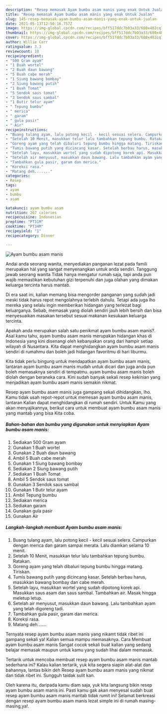 ```yaml
---
description: "Resep memasak Ayam bumbu asam manis yang enak Untuk Jualan"
title: "Resep memasak Ayam bumbu asam manis yang enak Untuk Jualan"
slug: 145-resep-memasak-ayam-bumbu-asam-manis-yang-enak-untuk-jualan
date: 2021-05-13T12:50:16.757Z
image: https://img-global.cpcdn.com/recipes/bff517ddc7b03a33/680x482cq70/ayam-bumbu-asam-manis-foto-resep-utama.jpg
thumbnail: https://img-global.cpcdn.com/recipes/bff517ddc7b03a33/680x482cq70/ayam-bumbu-asam-manis-foto-resep-utama.jpg
cover: https://img-global.cpcdn.com/recipes/bff517ddc7b03a33/680x482cq70/ayam-bumbu-asam-manis-foto-resep-utama.jpg
author: Willie Carr
ratingvalue: 3.3
reviewcount: 10
recipeingredient:
- "500 Gram ayam"
- "1 Buah wortel"
- "2 Buah daun bawang"
- "5 Buah cabe merah"
- "1 Siung bawang bombay"
- "2 Siung bawang putih"
- "1 Buah Tomat"
- "5 Sendok saus tomat"
- "3 Sendok saus sambal"
- "1 Butir telur ayam"
- " Tepung bumbu"
- " merica"
- " garam"
- " gula pasir"
- " Air"
recipeinstructions:
- "Buang tulang ayam, lalu potong kecil - kecil sesuai selera. Campurkan dengan merica dan garam sampai merata. Lalu diamkan selama 10 menit."
- "Setelah 10 Menit, masukkan telur lalu tambahkan tepung bumbu. Ratakan."
- "Goreng ayam yang telah dibaluri tepung bumbu hingga matang. Tiriskan."
- "Tumis bawang putih yang dicincang kasar. Setelah berbau harus, masukkan bawang bombay dan cabe merah."
- "Setelah layu, masukkan wortel yang sudah dipotong korek api. Masukkan saus asam dan saus sambal. Tambahkan air. Masak hingga meletup letup."
- "Setelah air menyusut, masukkan daun bawang. Lalu tambahkan ayam yang telah digoreng tadi."
- "Tambahkan gula pasir, garam dan merica."
- "Koreksi rasa."
- "Matang deh......."
categories:
- Resep
tags:
- ayam
- bumbu
- asam

katakunci: ayam bumbu asam 
nutrition: 267 calories
recipecuisine: Indonesian
preptime: "PT31M"
cooktime: "PT34M"
recipeyield: "1"
recipecategory: Dinner

---
```



![Ayam bumbu asam manis](https://img-global.cpcdn.com/recipes/bff517ddc7b03a33/680x482cq70/ayam-bumbu-asam-manis-foto-resep-utama.jpg)

Andai anda seorang wanita, menyediakan panganan lezat pada famili merupakan hal yang sangat menyenangkan untuk anda sendiri. Tanggung jawab seorang  wanita Tidak hanya mengatur rumah saja, tapi anda pun wajib memastikan kebutuhan gizi terpenuhi dan juga olahan yang dimakan keluarga tercinta harus mantab.

Di era  saat ini, kalian memang bisa mengorder panganan yang sudah jadi meski tidak harus repot mengolahnya terlebih dahulu. Tetapi ada juga lho mereka yang selalu ingin memberikan hidangan yang terlezat bagi keluarganya. Sebab, memasak yang diolah sendiri jauh lebih bersih dan bisa menyesuaikan masakan tersebut sesuai makanan kesukaan keluarga tercinta. 



Apakah anda merupakan salah satu penikmat ayam bumbu asam manis?. Asal kamu tahu, ayam bumbu asam manis merupakan hidangan khas di Indonesia yang kini disenangi oleh kebanyakan orang dari hampir setiap wilayah di Nusantara. Kita dapat menghidangkan ayam bumbu asam manis sendiri di rumahmu dan boleh jadi hidangan favoritmu di hari liburmu.

Kita tidak perlu bingung untuk mendapatkan ayam bumbu asam manis, lantaran ayam bumbu asam manis mudah untuk dicari dan juga anda pun boleh memasaknya sendiri di tempatmu. ayam bumbu asam manis boleh diolah dengan beraneka cara. Kini sudah banyak sekali resep kekinian yang menjadikan ayam bumbu asam manis semakin nikmat.

Resep ayam bumbu asam manis juga gampang sekali dihidangkan, lho. Kamu tidak usah repot-repot untuk memesan ayam bumbu asam manis, lantaran Kalian dapat menghidangkan di rumah sendiri. Untuk Kamu yang akan menyajikannya, berikut cara untuk membuat ayam bumbu asam manis yang mantab yang bisa Kita coba.

<!--inarticleads1-->

##### Bahan-bahan dan bumbu yang digunakan untuk menyiapkan Ayam bumbu asam manis:

1. Sediakan 500 Gram ayam
1. Gunakan 1 Buah wortel
1. Gunakan 2 Buah daun bawang
1. Ambil 5 Buah cabe merah
1. Gunakan 1 Siung bawang bombay
1. Sediakan 2 Siung bawang putih
1. Sediakan 1 Buah Tomat
1. Ambil 5 Sendok saus tomat
1. Gunakan 3 Sendok saus sambal
1. Gunakan 1 Butir telur ayam
1. Ambil  Tepung bumbu
1. Sediakan  merica
1. Sediakan  garam
1. Gunakan  gula pasir
1. Gunakan  Air




<!--inarticleads2-->

##### Langkah-langkah membuat Ayam bumbu asam manis:

1. Buang tulang ayam, lalu potong kecil - kecil sesuai selera. Campurkan dengan merica dan garam sampai merata. Lalu diamkan selama 10 menit.
1. Setelah 10 Menit, masukkan telur lalu tambahkan tepung bumbu. Ratakan.
1. Goreng ayam yang telah dibaluri tepung bumbu hingga matang. Tiriskan.
1. Tumis bawang putih yang dicincang kasar. Setelah berbau harus, masukkan bawang bombay dan cabe merah.
1. Setelah layu, masukkan wortel yang sudah dipotong korek api. Masukkan saus asam dan saus sambal. Tambahkan air. Masak hingga meletup letup.
1. Setelah air menyusut, masukkan daun bawang. Lalu tambahkan ayam yang telah digoreng tadi.
1. Tambahkan gula pasir, garam dan merica.
1. Koreksi rasa.
1. Matang deh.......




Ternyata resep ayam bumbu asam manis yang nikamt tidak ribet ini gampang sekali ya! Kalian semua mampu memasaknya. Cara Membuat ayam bumbu asam manis Sangat cocok sekali buat kalian yang sedang belajar memasak maupun untuk kamu yang sudah lihai dalam memasak.

Tertarik untuk mencoba membuat resep ayam bumbu asam manis mantab sederhana ini? Kalau kalian tertarik, yuk kita segera siapin alat-alat dan bahannya, lantas bikin deh Resep ayam bumbu asam manis yang nikmat dan tidak ribet ini. Sungguh taidak sulit kan. 

Oleh karena itu, daripada kamu diam saja, yuk kita langsung bikin resep ayam bumbu asam manis ini. Pasti kamu gak akan menyesal sudah buat resep ayam bumbu asam manis mantab tidak rumit ini! Selamat berkreasi dengan resep ayam bumbu asam manis lezat simple ini di rumah masing-masing,ya!.

